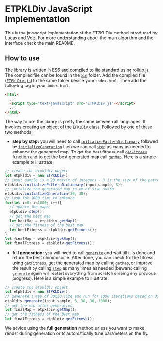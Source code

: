 # ETPKLDiv JavaScript Implementation

This is the javascript implementation of the ETPKLDiv method introduced by Lucas and Volz. For more understanding about the main algorithm and the interface check the main README.

## How to use
The library is written in ES6 and compiled to [iife](https://developer.mozilla.org/en-US/docs/Glossary/IIFE) standard using [rollup.js](https://rollupjs.org/guide/en/). The compiled file can be found in the [`bin`](https://github.com/amidos2006/ETPKLDiv/tree/master/JavaScript/bin) folder. Add the compiled file ([`ETPKLDiv.js`](https://github.com/amidos2006/ETPKLDiv/blob/master/JavaScript/bin/ETPKLDiv.js)) to the same folder beside your `index.html`. Then add the following tag in your `index.html`:
```html
<html>
  ...
  <script type="text/javascript" src="ETPKLDiv.js"></script>
  ...
</html>
```

The way to use the library is pretty the same between all languages. It involves creating an object of the [`EPKLDiv`](https://github.com/amidos2006/ETPKLDiv/blob/master/JavaScript/code/ETPKLDiv.js) class. Followed by one of these two methods:

- **step by step:** you will need to call [`initializePatternDictionary`]() followed by [`initializeGeneration`]() then we can call [`step`]() as many as needed to enhance the generated map. To get the best fitness call [`getFitness`]() function and to get the best generated map call [`getMap`](). Here is a simple example to illustrate:

```javascript
// create the etpkldiv object
let etpkldiv = new ETPKLDiv();
// input_sample is a 2D matrix of integers - 3 is the size of the pattern being sampled
etpkldiv.initializePatternDictionary(input_sample, 3);
// intialize the generated map to be of size 30x30
etpkldiv.initializeGeneration(30, 30);
// Loop for 1000 time to enhance
for(let i=0; i<1000; i++){
  // update the maps
  etpkldiv.step();
  // get the best map
  let bestMap = etpkldiv.getMap();
  // get the fitness of the best map
  let bestFitness = etpkldiv.getFitness();
}
let finalMap = etpkldiv.getMap();
let finalFitness = etpkldiv.getFitness();
```

- **full generation:** you will need to call [`generate`]() and wait till it is done and return the best chromosome. After done, you can check for the fitness using [`getFitness`](https://github.com/amidos2006/ETPKLDiv/blob/master/JavaScript/code/ETPKLDiv.js#L68), get the generated map by calling [`getMap`](https://github.com/amidos2006/ETPKLDiv/blob/master/JavaScript/code/ETPKLDiv.js#L72), or improve the result by calling [`step`](https://github.com/amidos2006/ETPKLDiv/blob/master/JavaScript/code/ETPKLDiv.js#L56) as many times as needed (beware: calling [`generate`](https://github.com/amidos2006/ETPKLDiv/blob/master/JavaScript/code/ETPKLDiv.js#L76) again will restart everything from scratch erasing any previous progress). Here is a simple example to illustrate:

```javascript
// create the etpkldiv object
let etpkldiv = new ETPKLDiv();
// generate a map of 30x30 size and run for 1000 iterations based on 3x3 tile patterns from the 2D input_sample
etpkldiv.generate(input_sample, 3, 30, 30, 1000);
// get the map after generation
let finalMap = etpkldiv.getMap();
// get the fitness of the best map
let finalFitness = etpkldiv.getFitness();
```

We advice using the **full generation** method unless you want to make render during generation or to automatically tune parameters on the fly.
